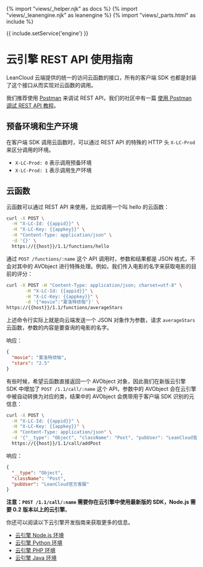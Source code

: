 
{% import "views/_helper.njk" as docs %}
{% import "views/_leanengine.njk" as leanengine %}
{% import "views/_parts.html" as include %}

{{ include.setService('engine') }}

# 云引擎 REST API 使用指南

LeanCloud 云端提供的统一的访问云函数的接口，所有的客户端 SDK 也都是封装了这个接口从而实现对云函数的调用。

我们推荐使用 [Postman](http://www.getpostman.com/) 来调试 REST API，我们的社区中有一篇 [使用 Postman 调试 REST API 教程](https://forum.leancloud.cn/t/postman-rest-api/8638)。

## 预备环境和生产环境

在客户端 SDK 调用云函数时，可以通过 REST API 的特殊的 HTTP 头 `X-LC-Prod` 来区分调用的环境。

* `X-LC-Prod: 0` 表示调用预备环境
* `X-LC-Prod: 1` 表示调用生产环境

## 云函数

云函数可以通过 REST API 来使用，比如调用一个叫 hello 的云函数：

```sh
curl -X POST \
  -H "X-LC-Id: {{appid}}" \
  -H "X-LC-Key: {{appkey}}" \
  -H "Content-Type: application/json" \
  -d '{}' \
  https://{{host}}/1.1/functions/hello
```

通过 `POST /functions/:name` 这个 API 调用时，参数和结果都是 JSON 格式，不会对其中的 AVObject 进行特殊处理。例如，我们传入电影的名字来获取电影的目前的评分：

```sh
curl -X POST -H "Content-Type: application/json; charset=utf-8" \
       -H "X-LC-Id: {{appid}}" \
       -H "X-LC-Key: {{appkey}}" \
       -d '{"movie":"夏洛特烦恼"}' \
https://{{host}}/1.1/functions/averageStars
```
上述命令行实际上就是向云端发送一个 JSON 对象作为参数，请求 `averageStars` 云函数，参数的内容是要查询的电影的名字。 

响应：

```json
{
  "movie": "夏洛特烦恼",
  "stars": "2.5"
}
```

有些时候，希望云函数直接返回一个 AVObject 对象，因此我们在新版云引擎 SDK 中增加了 `POST /1.1/call/:name` 这个 API，参数中的 AVObject 会在云引擎中被自动转换为对应的类，结果中的 AVObject 会携带用于客户端 SDK 识别的元信息：

```sh
curl -X POST \
  -H "X-LC-Id: {{appid}}" \
  -H "X-LC-Key: {{appkey}}" \
  -H "Content-Type: application/json" \
  -d '{"__type": "Object", "className": "Post", "pubUser": "LeanCloud官方客服"}' \
  https://{{host}}/1.1/call/addPost
```

响应：

```json
{
  "__type": "Object",
  "className": "Post",
  "pubUser": "LeanCloud官方客服"
}
```

**注意：`POST /1.1/call/:name` 需要你在云引擎中使用最新版的 SDK，Node.js 需要 0.2 版本以上的云引擎**。

你还可以阅读以下云引擎开发指南来获取更多的信息。

* [云引擎 Node.js 环境](leanengine_cloudfunction_guide-node.html)
* [云引擎 Python 环境](leanengine_cloudfunction_guide-python.html)
* [云引擎 PHP 环境](leanengine_cloudfunction_guide-php.html)
* [云引擎 Java 环境](leanengine_cloudfunction_guide-java.html)

